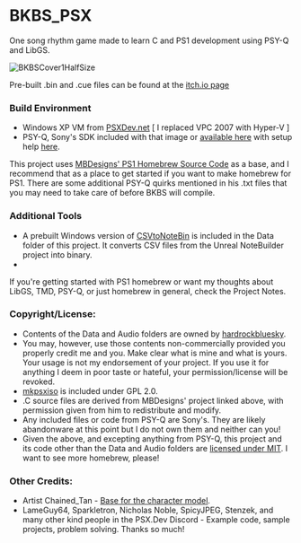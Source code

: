 # BKBS_PSX
One song rhythm game made to learn C and PS1 development using PSY-Q and LibGS.

![BKBSCover1HalfSize](https://github.com/gkalafut/BKBS_PSX/assets/38575131/4c2735c7-9286-4603-9551-3b3ad1b8e27c) 

Pre-built .bin and .cue files can be found at the [itch.io page](https://hardrockbluesky.itch.io/bambis-knees-bambis-shaking)

### Build Environment
* Windows XP VM from [PSXDev.net](https://www.psxdev.net/help/virtual_machine.html) [ I replaced VPC 2007 with Hyper-V ]
* PSY-Q, Sony's SDK included with that image or [available here](https://www.psxdev.net/downloads.html) with setup help [here](https://www.psxdev.net/help/psyq_install.html).

This project uses [MBDesigns' PS1 Homebrew Source Code](https://mbdesigns.itch.io/ps1-homebrew-source-code-rendering-3d-graphics-with-psyq) as a base, and I recommend that as a place to get started if you want to make homebrew for PS1. There are some additional PSY-Q quirks mentioned in his .txt files that you may need to take care of before BKBS will compile.

### Additional Tools
* A prebuilt Windows version of [CSVtoNoteBin](https://github.com/hardrockbluesky/CSVtoNoteBin) is included in the Data folder of this project. It converts CSV files from the Unreal NoteBuilder project into binary.
* 

If you're getting started with PS1 homebrew or want my thoughts about LibGS, TMD, PSY-Q, or just homebrew in general, check the Project Notes.


### Copyright/License:
* Contents of the Data and Audio folders are owned by [hardrockbluesky](https://gkalafut.github.io/).
* You may, however, use those contents non-commercially provided you properly credit me and you. Make clear what is mine and what is yours. Your usage is not my endorsement of your project. If you use it for anything I deem in poor taste or hateful, your permission/license will be revoked.
* [mkpsxiso](https://github.com/Lameguy64/mkpsxiso) is included under GPL 2.0.
* .C source files are derived from MBDesigns' project linked above, with permission given from him to redistribute and modify.
* Any included files or code from PSY-Q are Sony's. They are likely abandonware at this point but I do not own them and neither can you!
* Given the above, and excepting anything from PSY-Q, this project and its code other than the Data and Audio folders are [licensed under MIT](Source/License.txt). I want to see more homebrew, please!

### Other Credits:
* Artist Chained_Tan - [Base for the character model](https://twitter.com/chained_tan/status/1425635566234873858).
* LameGuy64, Sparkletron, Nicholas Noble, SpicyJPEG, Stenzek, and many other kind people in the PSX.Dev Discord - Example code, sample projects, problem solving. Thanks so much!
